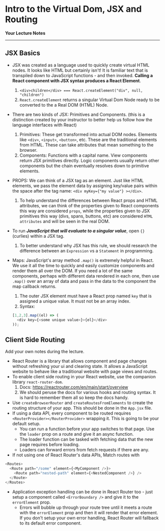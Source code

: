 # Intro to the Virtual Dom, JSX and Routing

**Your Lecture Notes**

---

## JSX Basics

- JSX was created as a language used to quickly create virtual HTML nodes. It looks like HTML but certainly isn't! It is familiar text that is transpiled down to JavaScript functions - and then invoked. **Calling a React component with JSX syntax produces a React Element**. 
  1. `<div>children</div> === React.createElement("div", null, "children")`
  2. `React.createElement` returns a singular Virtual Dom Node ready to be converted to the a Real DOM (HTML) Node.
- There are two kinds of JSX: Primitives and Components. (this is a distinction created by your instructor to better help us follow how the language interfaces with React)
  1. Primitives: These get transformed into actual DOM nodes. Elements like `<div>`, `<input>`, `<button>`, etc. These are the traditional elements from HTML. These can take attributes that mean something to the browser.
  2. Components: Functions with a capital name. View components return JSX primitives directly. Logic components usually return other components but the chain eventually resolves down to primitive elements.
- PROPS: We can think of a JSX tag as an element. Just like HTML elements, we pass the element data by assigning key/value pairs within the space after the tag name: `<div myKey={"my value"} ></div>`.
  1. To help understand the differences between React props and HTML attributes, we can think of the properties given to React components this way are considered `props`, while the properties given to JSX primitives this way (divs, spans, buttons, etc) are considered `HTML attributes` and will be seen in the real DOM.
- To run _**JavaScript that will evaluate to a singular value**_, open `{}` (curlies) within a JSX tag.
  1. To better understand why JSX has this rule, we should research the difference between an `Expression` vs a `Statement` in programming.
- Maps: JavaScript's array method `.map()` is extremely helpful in React. We use it all the time to quickly and easily customize components and render them all over the DOM. If you need a lot of the same components, perhaps with different data rendered in each one, then use `.map()` over an array of data and pass in the data to the component the map callback returns.
  1. The outer JSX element must have a React prop named `key` that is assigned a unique value. It must not be an array index.
  2. Syntax: 
   
  ```js
  [1,2,3].map((el) => (
    <div key={<some unique value>}>{el}</div>
  ));
  ```


## Client Side Routing
Add your own notes during the lecture.
- React Router is a library that allows component and page changes without refreshing your ui and clearing state. It allows a JavaScript website to behave like a traditional website with page views and routes.
- To enable client side routing in your React website, use the companion library `react-router-dom`.
  1. Docs: https://reactrouter.com/en/main/start/overview
  2. We should peruse the docs for various hooks and routing syntax. It is hard to remember them all so keep the docs handy.
- Use `createBrowserRouter` and `createRoutesFromElements` to create the routing structure of your app. This should be done in the `App.jsx` file.
- If using a data API, every component to be routed requires `<RouterProvider></RouterProvider>` wrapping it. This is going to be your default setup.
  - You can run a function before your app switches to that page. Use the `loader` prop on a route and give it an async function.
  - The loader function can be tasked with fetching data that the new page requires before loading.
  - Loaders can forward errors from fetch requests if there are any.
- If not using one of React Router's data APIs, Match routes with

```js
<Routes>
  <Route path="/some" element={<MyComponent />}>
    <Route path="nested-path" element={<NestedComponent />} />
  </Route>
</Routes>
```

- Application exception handling can be done in React Router too - just setup a component called `<ErrorBoundary />` and give it to the `errorElement` prop.
  - Errors will bubble up through your route tree until it meets a route with the `errorElement` prop and then it will render that error element. If you don't setup your own error handling, React Router will fallback to its default error component. 


